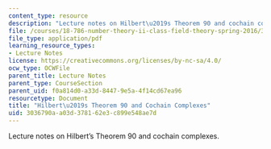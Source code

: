 ```yaml
---
content_type: resource
description: "Lecture notes on Hilbert\u2019s Theorem 90 and cochain complexes."
file: /courses/18-786-number-theory-ii-class-field-theory-spring-2016/3036790aa03d378162e3c899e548ae7d_MIT18_786S16_lec9.pdf
file_type: application/pdf
learning_resource_types:
- Lecture Notes
license: https://creativecommons.org/licenses/by-nc-sa/4.0/
ocw_type: OCWFile
parent_title: Lecture Notes
parent_type: CourseSection
parent_uid: f0a814d0-a33d-8447-9e5a-4f14cd67ea96
resourcetype: Document
title: "Hilbert\u2019s Theorem 90 and Cochain Complexes"
uid: 3036790a-a03d-3781-62e3-c899e548ae7d
---
```

Lecture notes on Hilbert’s Theorem 90 and cochain complexes.